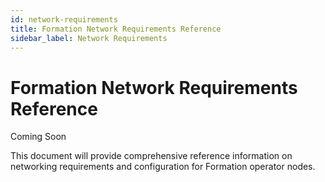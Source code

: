 ```yaml
---
id: network-requirements
title: Formation Network Requirements Reference
sidebar_label: Network Requirements
---
```


# Formation Network Requirements Reference

Coming Soon

This document will provide comprehensive reference information on networking requirements and configuration for Formation operator nodes. 